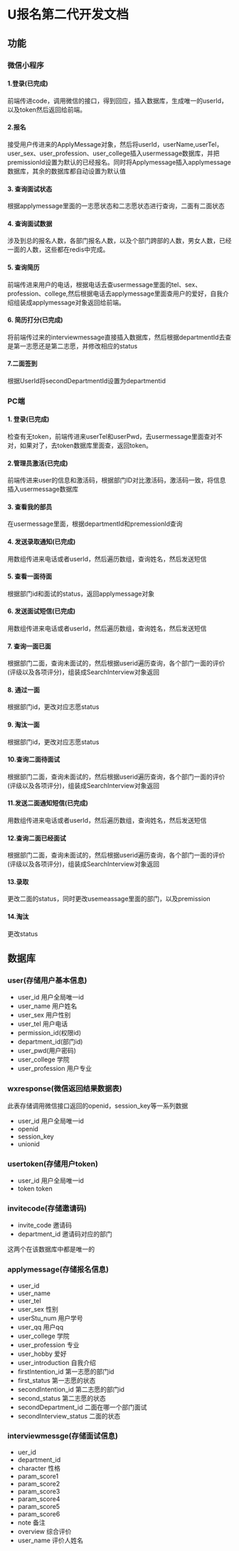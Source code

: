 # U报名第二代开发文档

## 功能

### 微信小程序

#### 1.登录(已完成)

前端传进code，调用微信的接口，得到回应，插入数据库，生成唯一的userId，以及token然后返回给前端。

#### 2.报名

接受用户传进来的ApplyMessage对象，然后将userId，userName,userTel，user_sex、user_profession、user_college插入usermessage数据库，并把premissionId设置为默认的已经报名。同时将Applymessage插入applymessage数据库，其余的数据库都自动设置为默认值

#### 3. 查询面试状态

根据applymessage里面的一志愿状态和二志愿状态进行查询，二面有二面状态

#### 4.	查询面试数据

涉及到总的报名人数，各部门报名人数，以及个部门跨部的人数，男女人数，已经一面的人数，这些都在redis中完成。

#### 5.	查询简历

前端传进来用户的电话，根据电话去查usermessage里面的tel、sex、profession、college,然后根据电话去applymessage里面查用户的爱好，自我介绍组装成applymessage对象返回给前端。

#### 6.	简历打分(已完成)

将前端传过来的interviewmessage直接插入数据库，然后根据departmentId去查是第一志愿还是第二志愿，并修改相应的status

#### 7.二面签到

根据UserId将secondDepartmentId设置为departmentid

### PC端

#### 1. 登录(已完成)

检查有无token，前端传进来userTel和userPwd，去usermessage里面查对不对，如果对了，去token数据库里面查，返回token。

#### 2.管理员激活(已完成)

前端传进来user的信息和激活码，根据部门ID对比激活码，激活码一致，将信息插入usermessage数据库  

#### 3.	查看我的部员

在usermessage里面，根据departmentId和premessionId查询

#### 4.	发送录取通知(已完成)

用数组传进来电话或者userId，然后遍历数组，查询姓名，然后发送短信

#### 5.	查看一面待面

根据部门id和面试的status，返回applymessage对象

#### 6.	发送面试短信(已完成)

用数组传进来电话或者userId，然后遍历数组，查询姓名，然后发送短信

#### 7.	查询一面已面

根据部门二面，查询未面试的，然后根据userid遍历查询，各个部门一面的评价(评级以及各项评分)，组装成SearchInterview对象返回

#### 8.	通过一面

根据部门id，更改对应志愿status

#### 9.	淘汰一面

根据部门id，更改对应志愿status

#### 10.查询二面待面试

根据部门二面，查询未面试的，然后根据userid遍历查询，各个部门一面的评价(评级以及各项评分)，组装成SearchInterview对象返回

#### 11.发送二面通知短信(已完成)

用数组传进来电话或者userId，然后遍历数组，查询姓名，然后发送短信

#### 12.查询二面已经面试

根据部门二面，查询未面试的，然后根据userid遍历查询，各个部门一面的评价(评级以及各项评分)，组装成SearchInterview对象返回

#### 13.录取

更改二面的status，同时更改usemeassage里面的部门，以及premission

#### 14.淘汰

更改status

## 数据库

### user(存储用户基本信息)

* user_id 用户全局唯一id
* user_name 用户姓名
* user_sex 用户性别
* user_tel 用户电话
* permission_id(权限id)
* department_id(部门id)
* user_pwd(用户密码)
* user_college 学院
* user_profession 用户专业

### wxresponse(微信返回结果数据表)

此表存储调用微信接口返回的openid，session_key等一系列数据

* user_id 用户全局唯一id
* openid
* session_key
* unionid

### usertoken(存储用户token)

* user_id 用户全局唯一id
* token token

### invitecode(存储邀请码)

* invite_code 邀请码
* department_id 邀请码对应的部门

这两个在该数据库中都是唯一的

### applymessage(存储报名信息)

* user_id
* user_name
* user_tel
* user_sex 性别
* userStu_num 用户学号
* user_qq 用户qq
* user_college 学院
* user_profession 专业
* user_hobby 爱好
* user_introduction 自我介绍
* firstIntention_id 第一志愿的部门id
* first_status 第一志愿的状态
* secondIntention_id 第二志愿的部门id
* second_status 第二志愿的状态
* secondDepartment_id 二面在哪一个部门面试
* secondInterview_status 二面的状态

### interviewmessge(存储面试信息)

* uer_id
* department_id
* character 性格
* param_score1
* param_score2
* param_score3
* param_score4
* param_score5
* param_score6
* note 备注
* overview 综合评价
* user_name 评价人姓名